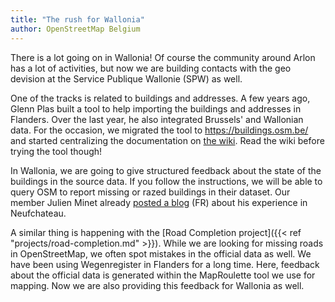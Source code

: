 ```yaml
---
title: "The rush for Wallonia"
author: OpenStreetMap Belgium
---
```


There is a lot going on in Wallonia! Of course the community around Arlon has a lot of activities, but now we are building contacts with the geo devision at the Service Publique Wallonie (SPW) as well.

One of the tracks is related to buildings and addresses. A few years ago, Glenn Plas built a tool to help importing the buildings and addresses in Flanders. Over the last year, he also integrated Brussels' and Wallonian data. For the occasion, we migrated the tool to <https://buildings.osm.be/> and started centralizing the documentation on [the wiki](https://wiki.openstreetmap.org/wiki/WikiProject_Belgium/Building_and_address_import). Read the wiki before trying the tool though!

In Wallonia, we are going to give structured feedback about the state of the buildings in the source data. If you follow the instructions, we will be able to query OSM to report missing or razed buildings in their dataset. Our member Julien Minet already [posted a blog](https://www.openstreetmap.org/user/juminet/diary/399460) (FR) about his experience in Neufchateau.

A similar thing is happening with the [Road Completion project]({{< ref "projects/road-completion.md" >}}). While we are looking for missing roads in OpenStreetMap, we often spot mistakes in the official data as well. We have been using Wegenregister in Flanders for a long time. Here, feedback about the official data is generated within the MapRoulette tool we use for mapping. Now we are also providing this feedback for Wallonia as well.
